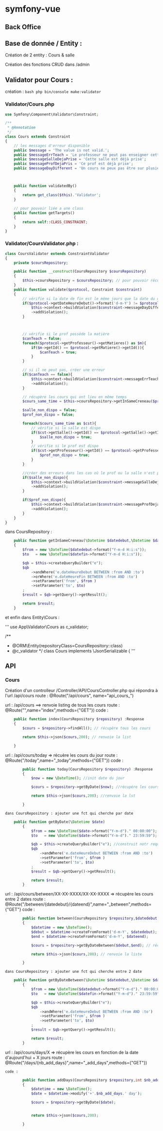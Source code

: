 # symfony-vue

## Back Office

## Base de donnée / Entity :
Création de 2 entity :
    Cours & salle

Création des fonctions CRUD dans /admin

## Validator pour Cours :
 création : ```bash php bin/console make:validator```

### Validator/Cours.php

```PHP
use Symfony\Component\Validator\Constraint;

/**
 * @Annotation
 */
class Cours extends Constraint
{
    // les messages d'erreur disponible
    public $message = 'The value is not valid.';
    public $messageErrTeach = 'Le professeur ne peut pas enseigner cette matière';
    public $messageSalleDejaPrise = 'Cette salle est déjà prise';
    public $messageProfDejaPris = 'Ce prof est déjà prise';
    public $messageDayDifferent = 'Un cours ne peux pas être sur plusieurs jours';


    
    public function validatedBy()
    {
        return get_class($this).'Validator';
    }
    
    // pour pouvoir liée a une class
    public function getTargets()
    {
        return self::CLASS_CONSTRAINT;
    }
}
```

### Validator/CoursValidator.php : 

```PHP
class CoursValidator extends ConstraintValidator
{
    private $coursRepository;

    public function __construct(CoursRepository $coursRepository)
    {
        $this->coursRepository = $coursRepository; // pour pouvoir récupérer le CoursRepository
    }
    public function validate($protocol, Constraint $constraint)
    {
        // vérifie si la date de fin est le même jours que la date du début 
        if($protocol->getDateHeureDebut()->format('d-m-Y') != $protocol->getDateHeureFin()->format('d-m-Y')){
            $this->context->buildViolation($constraint->messageDayDifferent)
            ->addViolation();
        }



        // vérifie si le prof possède la matière
        $canTeach = false;
        foreach($protocol->getProfesseur()->getMatieres() as $m){
            if($m->getId() == $protocol->getMatiere()->getId()){
                $canTeach = true;
            }
        }

        // si il ne peut pas, créer une erreur
        if($canTeach == false){
            $this->context->buildViolation($constraint->messageErrTeach)
            ->addViolation();
        }

        // récupère les cours qui ont lieu en même temps
        $cours_same_time = $this->coursRepository->getInSameCreneau($protocol->getDateHeureDebut(),$protocol->getDateHeureFin());

        $salle_non_dispo = false;
        $prof_non_dispo = false;

        foreach($cours_same_time as $cst){
            // vérifie si la salle est dispo
            if($cst->getSalle()->getId() == $protocol->getSalle()->getId()){
                $salle_non_dispo = true;
            }
            // vérifie si le prof est dispo
            if($cst->getProfesseur()->getId() == $protocol->getProfesseur()->getId()){
                $prof_non_dispo = true;
            }
        }

        //créer des erreurs dans les cas où le prof ou la salle n'est pas dispo
        if($salle_non_dispo){
            $this->context->buildViolation($constraint->messageSalleDejaPrise)
            ->addViolation();
        }

        if($prof_non_dispo){
            $this->context->buildViolation($constraint->messageProfDejaPris)
            ->addViolation();
        }
    }
}
```

dans CoursRepository : 
```PHP
    public function getInSameCreneau(\Datetime $datedebut,\Datetime $datefin)
    {
        $from = new \DateTime($datedebut->format("Y-m-d H:i:s"));
        $to   = new \DateTime($datefin->format("Y-m-d H:i:s"));

        $qb = $this->createQueryBuilder("e");
        $qb
            ->andWhere('e.dateHeureDebut BETWEEN :from AND :to')
            ->orWhere('e.dateHeureFin BETWEEN :from AND :to')
            ->setParameter('from', $from )
            ->setParameter('to', $to)
        ;
        $result = $qb->getQuery()->getResult();

        return $result;
    }
```

et enfin dans Entity\Cours : 

'''
use App\Validator\Cours as c_validator; 


/**
 * @ORM\Entity(repositoryClass=CoursRepository::class)
 * @c_validator
 */
class Cours implements \JsonSerializable
{
'''

## API

### Cours 

Création d'un controlleur /Controller/API/CoursController.php qui répondra à l'url /api/cours
route : 
@Route("/api/cours", name="api_cours_")



url : /api/cours ==> renvoie listing de tous les cours 
route : 
    @Route("",name="index",methods={"GET"})
code : 
```PHP
    public function index(CoursRepository $repository) :Response
    {
        $cours = $repository->findAll(); // récupère tous les cours

        return $this->json($cours,200); // renvoie la list

    }
```

url : /api/cours/today => récuère les cours du jour
    route : 
        @Route("/today",name="_today",methods={"GET"})
    code : 
```PHP
        public function today(CoursRepository $repository) :Response
        {
            $now = new \DateTime(); //init date du jour

            $cours = $repository->getByDate($now); //récupère les cours en fonction d'une date

            return $this->json($cours,200); //renvoie la lst 

        }
```
    dans CoursRepository : ajouter une fct qui cherche par date 
```PHP
    public function getByDate(\Datetime $date)
        {
            $from = new \DateTime($date->format("Y-m-d")." 00:00:00"); // prend la première valeur
            $to   = new \DateTime($date->format("Y-m-d")." 23:59:59"); // et la dernière

            $qb = $this->createQueryBuilder("e"); //construit notr requete
            $qb
                ->andWhere('e.dateHeureDebut BETWEEN :from AND :to')
                ->setParameter('from', $from )
                ->setParameter('to', $to)
            ;
            $result = $qb->getQuery()->getResult();

            return $result;
        }
```


url : /api/cours/between/XX-XX-XXXX/XX-XX-XXXX => récupère les cours entre 2 dates
    route : 
        @Route("/between/{datedebut}/{dateend}",name="_between",methods={"GET"}
    code : 
```PHP
        public function between(CoursRepository $repository,$datedebut,$dateend) :Response
        {
            $datetime = new \DateTime();
            $debut = $datetime->createFromFormat('d-m-Y', $datedebut); // 
            $end = $datetime->createFromFormat('d-m-Y', $dateend);

            $cours = $repository->getByDateBetween($debut,$end); // récupère es cours entre 2 dates

            return $this->json($cours,200); // renvoie la liste

        }
```
    dans CoursRepository : ajouter une fct qui cherche entre 2 date
```PHP
    public function getByDateBetween(\Datetime $datedebut,\Datetime $datefin)
        {
            $from = new \DateTime($datedebut->format("Y-m-d")." 00:00:00");
            $to   = new \DateTime($datefin->format("Y-m-d")." 23:59:59");

            $qb = $this->createQueryBuilder("e");
            $qb
                ->andWhere('e.dateHeureDebut BETWEEN :from AND :to')
                ->setParameter('from', $from )
                ->setParameter('to', $to)
            ;
            $result = $qb->getQuery()->getResult();

            return $result;
        }
```

url : /api/cours/days/X => récupère les cours en fonction de la date d'aujourd'hui + X jours
    route : 
        @Route("/days/{nb_add_days}",name="_add_days",methods={"GET"})

    code : 
```PHP
        public function addDays(CoursRepository $repository,int $nb_add_days) :Response
        {
            $datetime = new \DateTime();
            $date = $datetime->modify('+'.$nb_add_days.' day');

            $cours = $repository->getByDate($date);


            return $this->json($cours,200);

        }
```
